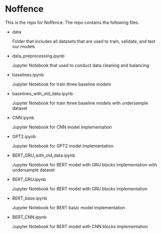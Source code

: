 # Noffence

This is the repo for Noffence. The repo contains the following files.

- data
    
    Folder that includes all datasets that are used to train, validate, and test our models


- data_preprocessing.ipynb
    
    Jupyter Notebook that used to conduct data cleaning and balancing


- baselines.ipynb
    
    Jupyter Notebook for train three baseline models
    
    
- baselines_with_old_data.ipynb
    
    Jupyter Notebook for train three baseline models with undersample dataset
    
    
- CNN.ipynb
    
    Jupyter Notebook for CNN model implementation
    
    
- GPT2.ipynb

    Jupyter Notebook for GPT2 model implementation
    
    
- BERT_GRU_with_old_data.ipynb

    Jupyter Notebook for BERT model with GRU blocks implementation with undersample dataset


- BERT_GRU.ipynb

    Jupyter Notebook for BERT model with GRU blocks implementation
    

- BERT_base.ipynb

    Jupyter Notebook for BERT basic model implementation
    

- BERT_CNN.ipynb

    Jupyter Notebook for BERT model with CNN blocks implementation
    
    
    
    
